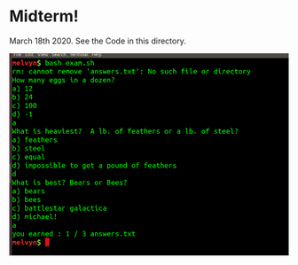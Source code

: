 # Midterm!

March 18th 2020. See the Code in this directory.

![examInAction](Images/examInAction.png)
